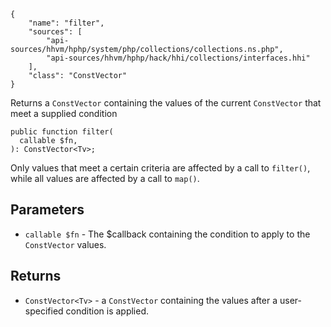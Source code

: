``` yamlmeta
{
    "name": "filter",
    "sources": [
        "api-sources/hhvm/hphp/system/php/collections/collections.ns.php",
        "api-sources/hhvm/hphp/hack/hhi/collections/interfaces.hhi"
    ],
    "class": "ConstVector"
}
```




Returns a ` ConstVector ` containing the values of the current `` ConstVector ``
that meet a supplied condition




``` Hack
public function filter(
  callable $fn,
): ConstVector<Tv>;
```




Only values that meet a certain criteria are affected by a call to
` filter() `, while all values are affected by a call to `` map() ``.




## Parameters




+ ` callable $fn ` - The $callback containing the condition to apply to the
  `` ConstVector `` values.




## Returns




* ` ConstVector<Tv> ` - a `` ConstVector `` containing the values after a user-specified
  condition is applied.
<!-- HHAPIDOC -->
